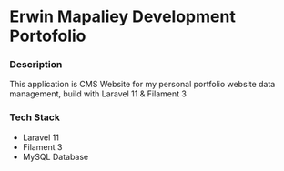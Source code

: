 # Erwin Mapaliey Development Portofolio #

### Description ###
This application is CMS Website for my personal portfolio website data management, build with Laravel 11 & Filament 3

### Tech Stack ###
* Laravel 11
* Filament 3
* MySQL Database
